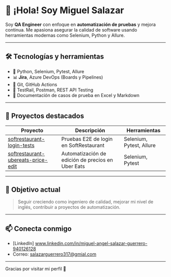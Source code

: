 # 👋 ¡Hola! Soy Miguel Salazar

Soy **QA Engineer** con enfoque en **automatización de pruebas** y mejora continua. Me apasiona asegurar la calidad de software usando herramientas modernas como Selenium, Python y Allure.

---

## 🛠️ Tecnologías y herramientas

- 🐍 Python, Selenium, Pytest, Allure
- 📊 **Jira**, Azure DevOps (Boards y Pipelines)
- 🔄 Git, GitHub Actions
- 🧪 TestRail, Postman, REST API Testing
- 📄 Documentación de casos de prueba en Excel y Markdown

---

## 📌 Proyectos destacados

| Proyecto | Descripción | Herramientas |
|---------|-------------|--------------|
| [softrestaurant-login-tests](https://github.com/Miguel1996326/softrestaurant-login-tests) | Pruebas E2E de login en SoftRestaurant | Selenium, Pytest, Allure |
| [softrestaurant-ubereats-price-edit](https://github.com/Miguel1996326/softrestaurant-ubereats-price-edit) | Automatización de edición de precios en Uber Eats | Selenium, Pytest |

---

## 🎯 Objetivo actual

> Seguir creciendo como ingeniero de calidad, mejorar mi nivel de inglés, contribuir a proyectos de automatización.

---

## 📫 Conecta conmigo
- [LinkedIn] www.linkedin.com/in/miguel-angel-salazar-guerrero-940126128
- Correo: salazarguerrero317@gmial.com

---

Gracias por visitar mi perfil 🙌
